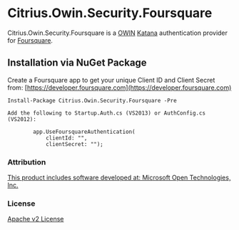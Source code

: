 # Citrius.Owin.Security.Foursquare
Citrius.Owin.Security.Foursquare is a [OWIN](http://owin.org/) [Katana](http://katanaproject.codeplex.com) authentication provider for [Foursquare](https://developer.foursquare.com).

## Installation via NuGet Package

Create a Foursquare app to get your unique Client ID and Client Secret from: [https://developer.foursquare.com](https://developer.foursquare.com)

	Install-Package Citrius.Owin.Security.Foursquare -Pre

	Add the following to Startup.Auth.cs (VS2013) or AuthConfig.cs (VS2012):

            app.UseFoursquareAuthentication(
                clientId: "",
                clientSecret: "");

### Attribution

[This product includes software developed at: Microsoft Open Technologies, Inc.](https://github.com/johndpalm/Citrius.Owin.Security.Foursquare/blob/master/NOTICE.txt)

### License
[Apache v2 License](https://github.com/johndpalm/Citrius.Owin.Security.Foursquare/blob/master/LICENSE.txt)